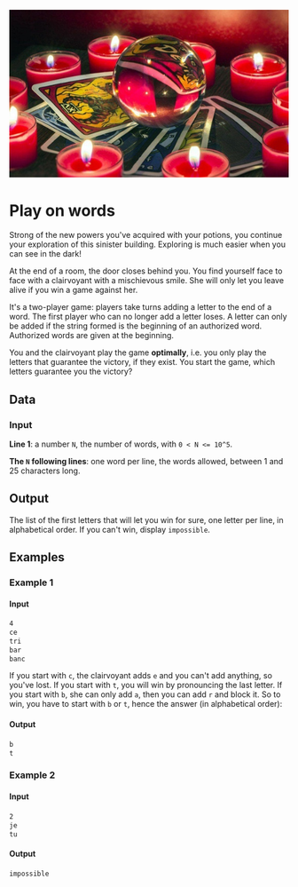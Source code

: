 ![Test](image.png)
# Play on words

Strong of the new powers you've acquired with your potions, you continue your exploration of this sinister building. Exploring is much easier when you can see in the dark!

At the end of a room, the door closes behind you. You find yourself face to face with a clairvoyant with a mischievous smile. She will only let you leave alive if you win a game against her.

It's a two-player game: players take turns adding a letter to the end of a word. The first player who can no longer add a letter loses. A letter can only be added if the string formed is the beginning of an authorized word. Authorized words are given at the beginning.

You and the clairvoyant play the game **optimally**, i.e. you only play the letters that guarantee the victory, if they exist. You start the game, which letters guarantee you the victory?

## Data

### Input

**Line 1**: a number `N`, the number of words, with `0 < N <= 10^5`.

**The `N` following lines**: one word per line, the words allowed, between 1 and 25 characters long.

## Output

The list of the first letters that will let you win for sure, one letter per line, in alphabetical order. If you can't win, display `impossible`.

## Examples

### Example 1

#### Input

```plaintext
4
ce
tri
bar
banc
```

If you start with `c`, the clairvoyant adds `e` and you can't add anything, so you've lost. If you start with `t`, you will win by pronouncing the last letter. If you start with `b`, she can only add `a`, then you can add `r` and block it. So to win, you have to start with `b` or `t`, hence the answer (in alphabetical order):

#### Output

```plaintext
b
t
```

### Example 2

#### Input

```plaintext
2
je
tu
```

#### Output

```plaintext
impossible
```